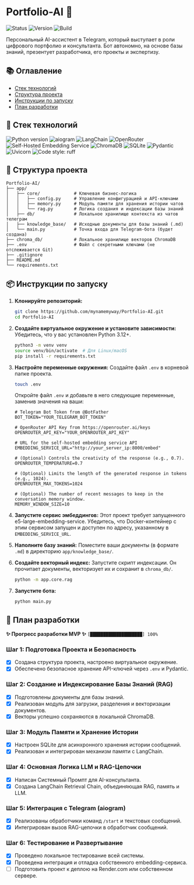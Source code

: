# Portfolio-AI 🤖

<p align="left">
  <img src="https://img.shields.io/badge/Status-In_Development-blue" alt="Status">
  <img src="https://img.shields.io/badge/Version-0.4.0-blueviolet" alt="Version">
  <img src="https://img.shields.io/badge/Build-Passing-brightgreen" alt="Build">
</p>

Персональный AI-ассистент в Telegram, который выступает в роли цифрового портфолио и консультанта. Бот автономно, на основе базы знаний, презентует разработчика, его проекты и экспертизу.

## 📚 Оглавление
- [Стек технологий](#-стек-технологий)
- [Структура проекта](#-структура-проекта)
- [Инструкции по запуску](#-инструкции-по-запуску)
- [План разработки](#-план-разработки)

## 🔧 Стек технологий

<p align="left">
  <img src="https://img.shields.io/badge/Python-3.12+-blue.svg" alt="Python version">
  <img src="https://img.shields.io/badge/aiogram-3.x-0088cc.svg" alt="aiogram">
  <img src="https://img.shields.io/badge/LangChain-Orchestrator-blueviolet.svg" alt="LangChain">
  <img src="https://img.shields.io/badge/OpenRouter-LLM_Gateway-purple.svg" alt="OpenRouter">
  <img src="https://img.shields.io/badge/Self_Hosted-Embedding_Service-9cf.svg" alt="Self-Hosted Embedding Service">
  <img src="https://img.shields.io/badge/ChromaDB-Vector_Store-9f4ae6.svg" alt="ChromaDB">
  <img src="https://img.shields.io/badge/SQLite-Database-orange.svg" alt="SQLite">
  <img src="https://img.shields.io/badge/Pydantic-Data_Validation-cyan.svg" alt="Pydantic">
  <img src="https://img.shields.io/badge/Uvicorn-ASGI_Server-green.svg" alt="Uvicorn">
  <img src="https://img.shields.io/badge/code%20style-ruff-black.svg" alt="Code style: ruff">
</p>

## 📁 Структура проекта
```text
Portfolio-AI/
├── app/
│   ├── core/             # Ключевая бизнес-логика
│   │   ├── config.py     # Управление конфигурацией и API-ключами
│   │   ├── memory.py     # Модуль памяти для хранения истории чатов
│   │   └── rag.py        # Логика создания и индексации базы знаний
│   ├── db/               # Локальное хранилище контекста из чатов телеграм
│   ├── knowledge_base/   # Исходные документы для базы знаний (.md)
│   └── main.py           # Точка входа для Telegram-бота (будет создана)
├── chroma_db/            # Локальное хранилище векторов ChromaDB
├── .env                  # Файл с секретными ключами (не отслеживается Git)
├── .gitignore
├── README.md
└── requirements.txt
```

## 📦 Инструкции по запуску

1.  **Клонируйте репозиторий:**
    ```bash
    git clone https://github.com/mynamemyway/Portfolio-AI.git
    cd Portfolio-AI
    ```

2.  **Создайте виртуальное окружение и установите зависимости:**
    Убедитесь, что у вас установлен Python 3.12+.
    ```bash
    python3 -m venv venv
    source venv/bin/activate  # Для Linux/macOS
    pip install -r requirements.txt
    ```

3.  **Настройте переменные окружения:**
    Создайте файл `.env` в корневой папке проекта.
    ```bash
    touch .env
    ```
    Откройте файл `.env` и добавьте в него следующие переменные, заменив значения на ваши:
    ```dotenv
    # Telegram Bot Token from @BotFather
    BOT_TOKEN="YOUR_TELEGRAM_BOT_TOKEN"

    # OpenRouter API Key from https://openrouter.ai/keys
    OPENROUTER_API_KEY="YOUR_OPENROUTER_API_KEY"

    # URL for the self-hosted embedding service API
    EMBEDDING_SERVICE_URL="http://your_server_ip:8000/embed"

    # (Optional) Controls the creativity of the response (e.g., 0.7).
    OPENROUTER_TEMPERATURE=0.7

    # (Optional) Limits the length of the generated response in tokens (e.g., 1024).
    OPENROUTER_MAX_TOKENS=1024

    # (Optional) The number of recent messages to keep in the conversation memory window.
    MEMORY_WINDOW_SIZE=10
    ```

4.  **Запустите сервис эмбеддингов:**
    Этот проект требует запущенного e5-large-embedding-service. Убедитесь, что Docker-контейнер с этим сервисом запущен и доступен по адресу, указанному в `EMBEDDING_SERVICE_URL`.

5.  **Наполните базу знаний:**
    Поместите ваши документы (в формате `.md`) в директорию `app/knowledge_base/`.

6.  **Создайте векторный индекс:**
    Запустите скрипт индексации. Он прочитает документы, векторизует их и сохранит в `chroma_db/`.
    ```bash
    python -m app.core.rag
    ```

7.  **Запустите бота:**
    ```bash
    python main.py
    ```

## 📅 План разработки

**✨ Прогресс разработки MVP ✨**
`[████████████████████] 100%`

### Шаг 1: Подготовка Проекта и Безопасность
- [x] Создана структура проекта, настроено виртуальное окружение.
- [x] Обеспечено безопасное хранение API-ключей через `.env` и Pydantic.

### Шаг 2: Создание и Индексирование Базы Знаний (RAG)
- [x] Подготовлены документы для базы знаний.
- [x] Реализован модуль для загрузки, разделения и векторизации документов.
- [x] Векторы успешно сохраняются в локальной ChromaDB.

### Шаг 3: Модуль Памяти и Хранение Истории
- [x] Настроен SQLite для асинхронного хранения истории сообщений.
- [x] Реализован и интегрирован механизм памяти с LangChain.

### Шаг 4: Основная Логика LLM и RAG-Цепочки
- [x] Написан Системный Промпт для AI-консультанта.
- [x] Создана LangChain Retrieval Chain, объединяющая RAG, память и LLM.

### Шаг 5: Интеграция с Telegram (aiogram)
- [x] Реализованы обработчики команд `/start` и текстовых сообщений.
- [x] Интегрирован вызов RAG-цепочки в обработчик сообщений.

### Шаг 6: Тестирование и Развертывание
- [x] Проведено локальное тестирование всей системы.
- [x] Проведена интеграция и отладка собственного embedding-сервиса.
- [ ] Подготовить проект к деплою на Render.com или собственном сервере.
